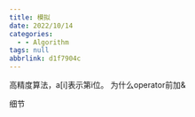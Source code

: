 ```yaml
---
title: 模拟
date: 2022/10/14
categories:
  - - Algorithm
tags: null
abbrlink: d1f7904c
---
```



高精度算法，a[i]表示第i位。
为什么operator前加&


细节
